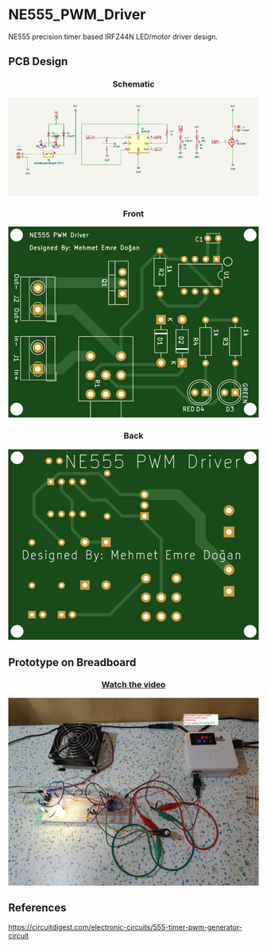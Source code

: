 # NE555_PWM_Driver
NE555 precision timer based IRFZ44N LED/motor driver design.
 
 ## PCB Design

<div align="center">
 
### Schematic
 
![schematic](sch.png)
 
 
### Front
 
![front](top.png)
 

### Back
 
![back](bottom.png)
 
 </div>
 

 ## Prototype on Breadboard
  
 <div align="center">
 
 ### [Watch the video](https://youtu.be/RiIcqe25NVU)
 
![prototype](./prototype.jpg)
 
 </div>

 ## References
https://circuitdigest.com/electronic-circuits/555-timer-pwm-generator-circuit
